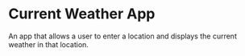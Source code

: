 # Current Weather App
An app that allows a user to enter a location and displays the current weather in that location.
